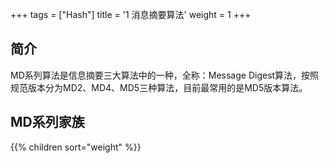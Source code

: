 +++
tags = ["Hash"]
title = '1 消息摘要算法'
weight = 1
+++


## 简介

MD系列算法是信息摘要三大算法中的一种，全称：Message Digest算法，按照规范版本分为MD2、MD4、MD5三种算法，目前最常用的是MD5版本算法。

## MD系列家族

{{% children sort="weight" %}}
